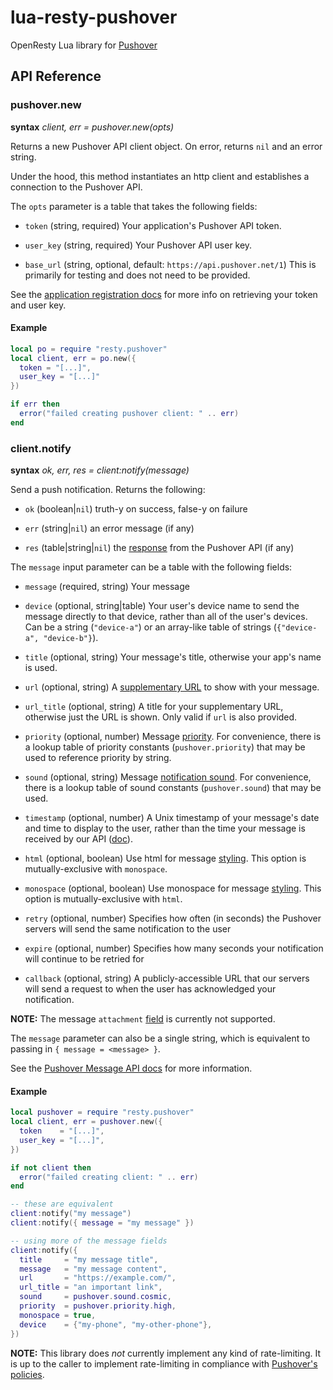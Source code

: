 # lua-resty-pushover

OpenResty Lua library for [Pushover](https://pushover.net/)


## API Reference

### pushover.new

**syntax** *client, err = pushover.new(opts)*

Returns a new Pushover API client object. On error, returns `nil` and an error
string.

Under the hood, this method instantiates an http client and establishes a
connection to the Pushover API.

The `opts` parameter is a table that takes the following fields:

* `token` (string, required)
    Your application's Pushover API token.

* `user_key` (string, required)
    Your Pushover API user key.

* `base_url` (string, optional, default: `https://api.pushover.net/1`)
    This is primarily for testing and does not need to be provided.

See the [application registration docs](https://pushover.net/api#registration) for more info on retrieving your token and user key.

#### Example

```lua
local po = require "resty.pushover"
local client, err = po.new({
  token = "[...]",
  user_key = "[...]"
})

if err then
  error("failed creating pushover client: " .. err)
end
```

### client.notify

**syntax** *ok, err, res = client:notify(message)*

Send a push notification. Returns the following:

* `ok` (boolean|`nil`)
  truth-y on success, false-y on failure

* `err` (string|`nil`)
  an error message (if any)

* `res` (table|string|`nil`)
  the [response](https://pushover.net/api#response) from the Pushover API (if any)


The `message` input parameter can be a table with the following fields:

* `message` (required, string)
  Your message

* `device` (optional, string|table)
  Your user's device name to send the message directly to that device, rather than all of the user's devices. Can be a string (`"device-a"`) or an array-like table of strings (`{"device-a", "device-b"}`).

* `title` (optional, string)
  Your message's title, otherwise your app's name is used.

* `url` (optional, string)
  A [supplementary URL](https://pushover.net/api#urls) to show with your message.

* `url_title` (optional, string)
  A title for your supplementary URL, otherwise just the URL is shown. Only valid if `url` is also provided.

* `priority` (optional, number)
  Message [priority](https://pushover.net/api#priority). For convenience, there is a lookup table of priority constants (`pushover.priority`) that may be used to reference priority by string.

* `sound` (optional, string)
  Message [notification sound](https://pushover.net/api#sounds). For convenience, there is a lookup table of sound constants (`pushover.sound`) that may be used.

* `timestamp` (optional, number)
  A Unix timestamp of your message's date and time to display to the user, rather than the time your message is received by our API ([doc](https://pushover.net/api#timestamp)).

* `html` (optional, boolean)
  Use html for message [styling](https://pushover.net/api#html). This option is mutually-exclusive with `monospace`.

* `monospace` (optional, boolean)
  Use monospace for message [styling](https://pushover.net/api#html). This option is mutually-exclusive with `html`.

* `retry` (optional, number)
  Specifies how often (in seconds) the Pushover servers will send the same notification to the user

* `expire` (optional, number)
  Specifies how many seconds your notification will continue to be retried for

* `callback` (optional, string)
  A publicly-accessible URL that our servers will send a request to when the user has acknowledged your notification.

**NOTE:** The message `attachment` [field](https://pushover.net/api#attachments) is currently not supported.

The `message` parameter can also be a single string, which is equivalent to passing in `{ message = <message> }`.

See the [Pushover Message API docs](https://pushover.net/api) for more information.

#### Example

```lua
local pushover = require "resty.pushover"
local client, err = pushover.new({
  token    = "[...]",
  user_key = "[...]",
})

if not client then
  error("failed creating client: " .. err)
end

-- these are equivalent
client:notify("my message")
client:notify({ message = "my message" })

-- using more of the message fields
client:notify({
  title     = "my message title",
  message   = "my message content",
  url       = "https://example.com/",
  url_title = "an important link",
  sound     = pushover.sound.cosmic,
  priority  = pushover.priority.high,
  monospace = true,
  device    = {"my-phone", "my-other-phone"},
})
```

**NOTE:** This library does _not_ currently implement any kind of rate-limiting. It is up to the caller to implement rate-limiting in compliance with [Pushover's policies](https://pushover.net/api#friendly).
